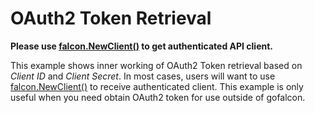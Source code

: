 # OAuth2 Token Retrieval

**Please use [falcon.NewClient()](https://pkg.go.dev/github.com/aslape/gofalcon@main/falcon#NewClient) to get authenticated API client.**

This example shows inner working of OAuth2 Token retrieval based on *Client ID* and *Client Secret*. In most cases, users will want to use [falcon.NewClient()](https://pkg.go.dev/github.com/aslape/gofalcon@main/falcon#NewClient) to receive authenticated client. This example is only useful when you need obtain OAuth2 token for use outside of gofalcon.
